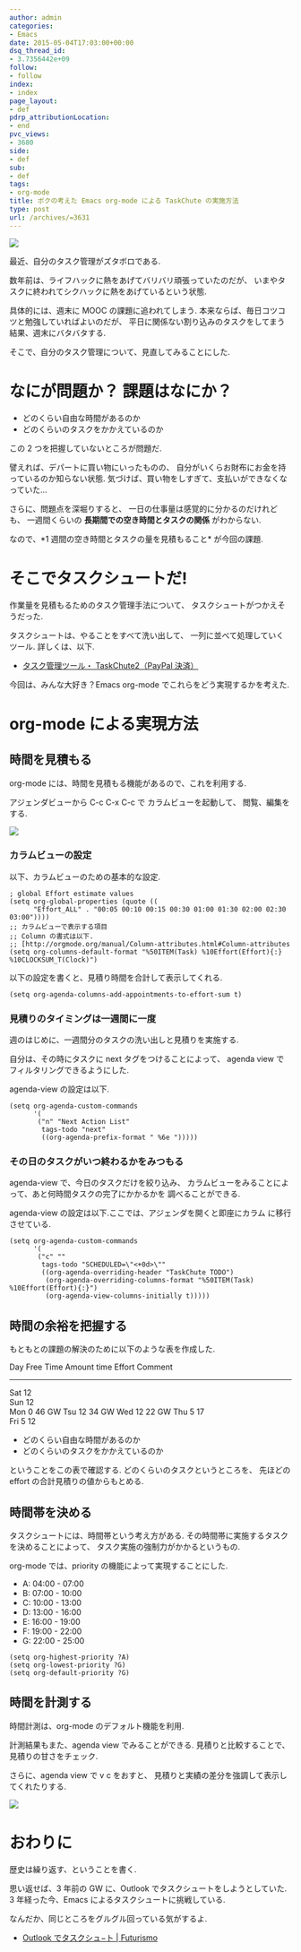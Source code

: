 ```yaml
---
author: admin
categories:
- Emacs
date: 2015-05-04T17:03:00+00:00
dsq_thread_id:
- 3.7356442e+09
follow:
- follow
index:
- index
page_layout:
- def
pdrp_attributionLocation:
- end
pvc_views:
- 3680
side:
- def
sub:
- def
tags:
- org-mode
title: ボクの考えた Emacs org-mode による TaskChute の実施方法
type: post
url: /archives/=3631
---
```


![](./../img/alarm-clock-590383_640.jpg)

最近、自分のタスク管理がズタボロである.

数年前は、ライフハックに熱をあげてバリバリ頑張っていたのだが、
いまやタスクに終われてシクハックに熱をあげているという状態.

具体的には、週末に MOOC の課題に追われてしまう.
本来ならば、毎日コツコツと勉強していればよいのだが、
平日に関係ない割り込みのタスクをしてまう結果、週末にバタバタする.

そこで、自分のタスク管理について、見直してみることにした.

なにが問題か？ 課題はなにか？
=============================

-   どのくらい自由な時間があるのか
-   どのくらいのタスクをかかえているのか

この 2 つを把握していないところが問題だ.

譬えれば、デパートに買い物にいったものの、
自分がいくらお財布にお金を持っているのか知らない状態.
気づけば、買い物をしすぎて、支払いができなくなっていた...

さらに、問題点を深堀りすると、
一日の仕事量は感覚的に分かるのだけれども、 一週間くらいの
**長期間での空き時間とタスクの関係** がわからない.

なので、\*1 週間の空き時間とタスクの量を見積もること\* が今回の課題.

そこでタスクシュートだ!
=======================

作業量を見積もるためのタスク管理手法について、
タスクシュートがつかえそうだった.

タスクシュートは、やることをすべて洗い出して、
一列に並べて処理していくツール. 詳しくは、以下.

-   [タスク管理ツール・ TaskChute2（PayPal
    決済）](http://shigotano.info/mbr/taskchute2/paypal.php)

今回は、みんな大好き？Emacs org-mode でこれらをどう実現するかを考えた.

org-mode による実現方法
=======================

時間を見積もる
--------------

org-mode には、時間を見積もる機能があるので、これを利用する.

アジェンダビューから C-c C-x C-c で カラムビューを起動して、
閲覧、編集をする.

![](./../img/2015-05-05-005331_751x165_scrot.png)

### カラムビューの設定

以下、カラムビューのための基本的な設定.

``` {.commonlisp}
; global Effort estimate values
(setq org-global-properties (quote ((
      "Effort_ALL" . "00:05 00:10 00:15 00:30 01:00 01:30 02:00 02:30 03:00"))))
;; カラムビューで表示する項目
;; Column の書式は以下.
;; [http://orgmode.org/manual/Column-attributes.html#Column-attributes
(setq org-columns-default-format "%50ITEM(Task) %10Effort(Effort){:} %10CLOCKSUM_T(Clock)")
```

以下の設定を書くと、見積り時間を合計して表示してくれる.

``` {.commonlisp}
(setq org-agenda-columns-add-appointments-to-effort-sum t)
```

### 見積りのタイミングは一週間に一度

週のはじめに、一週間分のタスクの洗い出しと見積りを実施する.

自分は、その時にタスクに next タグをつけることによって、 agenda view
でフィルタリングできるようにした.

agenda-view の設定は以下.

``` {.commonlisp}
(setq org-agenda-custom-commands 
      '(
       ("n" "Next Action List"
        tags-todo "next"
        ((org-agenda-prefix-format " %6e ")))))
```

### その日のタスクがいつ終わるかをみつもる

agenda-view で、今日のタスクだけを絞り込み、
カラムビューをみることによって、あと何時間タスクの完了にかかるかを
調べることができる.

agenda-view の設定は以下.ここでは、アジェンダを開くと即座にカラム
に移行させている.

``` {.commonlisp}
(setq org-agenda-custom-commands 
      '(
       ("c" ""
        tags-todo "SCHEDULED=\"<+0d>\"" 
        ((org-agenda-overriding-header "TaskChute TODO")
         (org-agenda-overriding-columns-format "%50ITEM(Task) %10Effort(Effort){:}")
         (org-agenda-view-columns-initially t)))))
```

時間の余裕を把握する
--------------------

もともとの課題の解決のために以下のような表を作成した.

  Day   Free Time   Amount time   Effort   Comment
  ----- ----------- ------------- -------- ---------
  Sat   12                                 
  Sun   12                                 
  Mon   0           46                     GW
  Tsu   12          34                     GW
  Wed   12          22                     GW
  Thu   5           17                     
  Fri   5           12                     

-   どのくらい自由な時間があるのか
-   どのくらいのタスクをかかえているのか

ということをこの表で確認する. どのくらいのタスクというところを、
先ほどの effort の合計見積りの値からもとめる.

時間帯を決める
--------------

タスクシュートには、時間帯という考え方がある.
その時間帯に実施するタスクを決めることによって、
タスク実施の強制力がかかるというもの.

org-mode では、priority の機能によって実現することにした.

-   A: 04:00 - 07:00
-   B: 07:00 - 10:00
-   C: 10:00 - 13:00
-   D: 13:00 - 16:00
-   E: 16:00 - 19:00
-   F: 19:00 - 22:00
-   G: 22:00 - 25:00

``` {.commonlisp}
(setq org-highest-priority ?A)
(setq org-lowest-priority ?G)
(setq org-default-priority ?G)
```

時間を計測する
--------------

時間計測は、org-mode のデフォルト機能を利用.

計測結果もまた、agenda view でみることができる.
見積りと比較することで、見積りの甘さをチェック.

さらに、agenda view で v c をおすと、
見積りと実績の差分を強調して表示してくれたりする.

![](./../img/2015-05-05-015338_767x392_scrot.png)

おわりに
========

歴史は繰り返す、ということを書く.

思い返せば、3 年前の GW に、Outlook でタスクシュートをしようとしていた.
3 年経った今、Emacs によるタスクシュートに挑戦している.

なんだか、同じところをグルグル回っている気がするよ.

-   [Outlook でタスクシュ−ト |
    Futurismo](https://futurismo.biz/archives/70)
